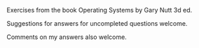 Exercises from the book Operating Systems by Gary Nutt 3d ed.

Suggestions for answers for uncompleted questions welcome.

Comments on my answers also welcome.

